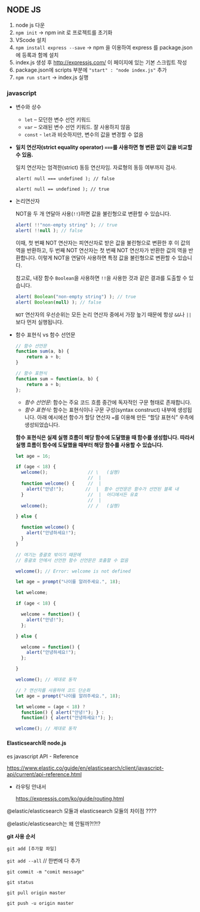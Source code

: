 ## NODE JS

1. node js 다운
2. `npm init` -> npm init 로 프로젝트를 초기화
3. VScode 설치
4. `npm install express --save` -> npm 을 이용하여 express 를 package.json 에 등록과 함께 설치
5. index.js 생성 후 http://expressjs.com/ 이 페이지에 있는 기본 스크립트 작성
6. package.json에 scripts 부분에 `"start" : "node index.js"` 추가
7. `npm run start` -> index.js 실행 



### javascript 

- 변수와 상수
  - `let` – 모던한 변수 선언 키워드
  - `var` – 오래된 변수 선언 키워드. 잘 사용하지 않음 
  - `const` - `let`과 비슷하지만, 변수의 값을 변경할 수 없음

- **일치 연산자(strict equality operator) `===`를 사용하면 형 변환 없이 값을 비교할 수 있음.**

  일치 연산자는 엄격한(strict) 동등 연산자임. 자료형의 동등 여부까지 검사.

  `alert( null === undefined ); // false`

  `alert( null == undefined ); // true`

- 논리연산자

  NOT을 두 개 연달아 사용(`!!`)하면 값을 불린형으로 변환할 수 있습니다.

  ```javascript
  alert( !!"non-empty string" ); // true
  alert( !!null ); // false
  ```

  이때, 첫 번째 NOT 연산자는 피연산자로 받은 값을 불린형으로 변환한 후 이 값의 역을 반환하고, 두 번째 NOT 연산자는 첫 번째 NOT 연산자가 반환한 값의 역을 반환합니다. 이렇게 NOT을 연달아 사용하면 특정 값을 불린형으로 변환할 수 있습니다.

  참고로, 내장 함수 `Boolean`을 사용하면 `!!`을 사용한 것과 같은 결과를 도출할 수 있습니다.

  ```javascript
  alert( Boolean("non-empty string") ); // true
  alert( Boolean(null) ); // false
  ```

  `NOT` 연산자의 우선순위는 모든 논리 연산자 중에서 가장 높기 때문에 항상 `&&`나 `||` 보다 먼저 실행됩니다.



- 함수 표현식 vs 함수 선언문

  ```javascript
  // 함수 선언문
  function sum(a, b) {
      return a + b;
  }
  
  // 함수 표현식
  function sum = function(a, b) {
      return a + b;
  };
  ```

  - *함수 선언문:* 함수는 주요 코드 흐름 중간에 독자적인 구문 형태로 존재합니다.
  - *함수 표현식:* 함수는 표현식이나 구문 구성(syntax construct) 내부에 생성됩니다. 아래 예시에선 함수가 할당 연산자 `=`를 이용해 만든 “할당 표현식” 우측에 생성되었습니다.

  **함수 표현식은 실제 실행 흐름이 해당 함수에 도달했을 때 함수를 생성합니다. 따라서 실행 흐름이 함수에 도달했을 때부터 해당 함수를 사용할 수 있습니다.**

  ```javascript
  let age = 16; 
  
  if (age < 18) {
    welcome();               // \   (실행)
                             //  |
    function welcome() {     //  |
      alert("안녕!");        //  |  함수 선언문은 함수가 선언된 블록 내
    }                        //  |  어디에서든 유효
                             //  |
    welcome();               // /   (실행)
  
  } else {
  
    function welcome() {
      alert("안녕하세요!");
    }
  }
  
  // 여기는 중괄호 밖이기 때문에
  // 중괄호 안에서 선언한 함수 선언문은 호출할 수 없음
  
  welcome(); // Error: welcome is not defined
  ```

  ```javascript
  let age = prompt("나이를 알려주세요.", 18);
  
  let welcome;
  
  if (age < 18) {
  
    welcome = function() {
      alert("안녕!");
    };
  
  } else {
  
    welcome = function() {
      alert("안녕하세요!");
    };
  
  }
  
  welcome(); // 제대로 동작
  ```

  ```javascript
  // ? 연산자를 사용하여 코드 단순화
  let age = prompt("나이를 알려주세요.", 18);
  
  let welcome = (age < 18) ?
    function() { alert("안녕!"); } :
    function() { alert("안녕하세요!"); };
  
  welcome(); // 제대로 동작
  ```

  



####  Elasticsearch와 node.js

es javascript API - Reference

https://www.elastic.co/guide/en/elasticsearch/client/javascript-api/current/api-reference.html



- 라우팅 안내서 

  https://expressjs.com/ko/guide/routing.html



@elastic/elasticsearch 모듈과 elasticsearch 모듈의 차이점 ???? 

@elastic/elasticsearch는 왜 안될까?!?!?













**git 사용 순서**

`git add [추가할 파일]`

`git add --all` // 한번에 다 추가

`git commit -m "comit message"`

`git status`

`git pull origin master`

`git push -u origin master`

